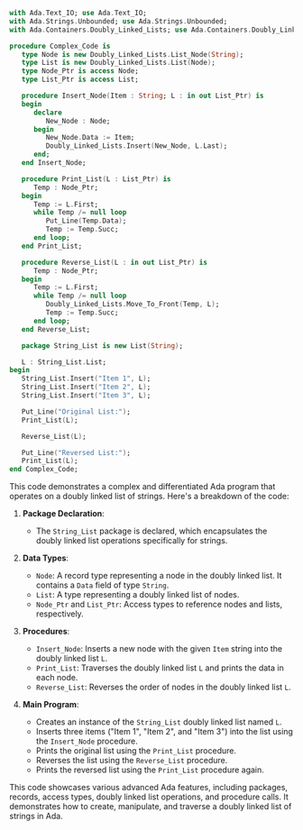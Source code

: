 ```ada
with Ada.Text_IO; use Ada.Text_IO;
with Ada.Strings.Unbounded; use Ada.Strings.Unbounded;
with Ada.Containers.Doubly_Linked_Lists; use Ada.Containers.Doubly_Linked_Lists;

procedure Complex_Code is
   type Node is new Doubly_Linked_Lists.List_Node(String);
   type List is new Doubly_Linked_Lists.List(Node);
   type Node_Ptr is access Node;
   type List_Ptr is access List;

   procedure Insert_Node(Item : String; L : in out List_Ptr) is
   begin
      declare
         New_Node : Node;
      begin
         New_Node.Data := Item;
         Doubly_Linked_Lists.Insert(New_Node, L.Last);
      end;
   end Insert_Node;

   procedure Print_List(L : List_Ptr) is
      Temp : Node_Ptr;
   begin
      Temp := L.First;
      while Temp /= null loop
         Put_Line(Temp.Data);
         Temp := Temp.Succ;
      end loop;
   end Print_List;

   procedure Reverse_List(L : in out List_Ptr) is
      Temp : Node_Ptr;
   begin
      Temp := L.First;
      while Temp /= null loop
         Doubly_Linked_Lists.Move_To_Front(Temp, L);
         Temp := Temp.Succ;
      end loop;
   end Reverse_List;

   package String_List is new List(String);

   L : String_List.List;
begin
   String_List.Insert("Item 1", L);
   String_List.Insert("Item 2", L);
   String_List.Insert("Item 3", L);

   Put_Line("Original List:");
   Print_List(L);

   Reverse_List(L);

   Put_Line("Reversed List:");
   Print_List(L);
end Complex_Code;
```

This code demonstrates a complex and differentiated Ada program that operates on a doubly linked list of strings. Here's a breakdown of the code:

1. **Package Declaration**:
   - The `String_List` package is declared, which encapsulates the doubly linked list operations specifically for strings.

2. **Data Types**:
   - `Node`: A record type representing a node in the doubly linked list. It contains a `Data` field of type `String`.
   - `List`: A type representing a doubly linked list of nodes.
   - `Node_Ptr` and `List_Ptr`: Access types to reference nodes and lists, respectively.

3. **Procedures**:
   - `Insert_Node`: Inserts a new node with the given `Item` string into the doubly linked list `L`.
   - `Print_List`: Traverses the doubly linked list `L` and prints the data in each node.
   - `Reverse_List`: Reverses the order of nodes in the doubly linked list `L`.

4. **Main Program**:
   - Creates an instance of the `String_List` doubly linked list named `L`.
   - Inserts three items ("Item 1", "Item 2", and "Item 3") into the list using the `Insert_Node` procedure.
   - Prints the original list using the `Print_List` procedure.
   - Reverses the list using the `Reverse_List` procedure.
   - Prints the reversed list using the `Print_List` procedure again.

This code showcases various advanced Ada features, including packages, records, access types, doubly linked list operations, and procedure calls. It demonstrates how to create, manipulate, and traverse a doubly linked list of strings in Ada.